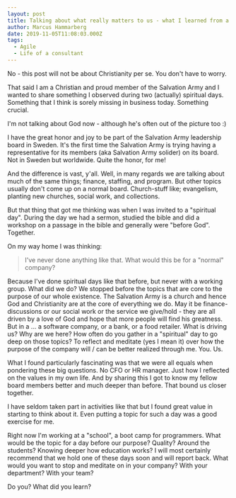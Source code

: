 ```yaml
---
layout: post
title: Talking about what really matters to us - what I learned from a spiritual day
author: Marcus Hammarberg
date: 2019-11-05T11:08:03.000Z
tags:
  - Agile
  - Life of a consultant
---
```


No - this post will not be about Christianity per se. You don't have to worry.

That said I am a Christian and proud member of the Salvation Army and I wanted to share something I observed during two (actually) spiritual days. Something that I think is sorely missing in business today. Something crucial.

I'm not talking about God now - although he's often out of the picture too :)

<!-- excerpt-end -->

I have the great honor and joy to be part of the Salvation Army leadership board in Sweden. It's the first time the Salvation Army is trying having a representative for its members (aka Salvation Army solider) on its board. Not in Sweden but worldwide. Quite the honor, for me!

And the difference is vast, y'all. Well, in many regards we are talking about much of the same things; finance, staffing, and program. But other topics usually don't come up on a normal board. Church-stuff like; evangelism, planting new churches, social work, and collections.

But that thing that got me thinking was when I was invited to a "spiritual day". During the day we had a sermon, studied the bible and did a workshop on a passage in the bible and generally were "before God". Together.

On my way home I was thinking:

> I've never done anything like that. What would this be for a "normal" company?

Because I've done spiritual days like that before, but never with a working group.
What did we do? We stopped before the topics that are core to the purpose of our whole existence. The Salvation Army is a church and hence God and Christianity are at the core of everything we do. May it be finance-discussions or our social work or the service we give/hold - they are all driven by a love of God and hope that more people will find his greatness.
But in a ... a software company, or a bank, or a food retailer. What is driving us? Why are we here? How often do you gather in a "spiritual" day to go deep on those topics? To reflect and meditate (yes I mean it) over how the purpose of the company will / can be better realized through me. You. Us.

What I found particularly fascinating was that we were all equals when pondering these big questions. No CFO or HR manager. Just how I reflected on the values in my own life. And by sharing this I got to know my fellow board members better and much deeper than before. That bound us closer together.

I have seldom taken part in activities like that but I found great value in starting to think about it. Even putting a topic for such a day was a good exercise for me.

Right now I'm working at a "school", a boot camp for programmers. What would be the topic for a day before our purpose? Quality? Around the students? Knowing deeper how education works? I will most certainly recommend that we hold one of these days soon and will report back.
What would you want to stop and meditate on in your company? With your department? With your team?

Do you? What did you learn?

